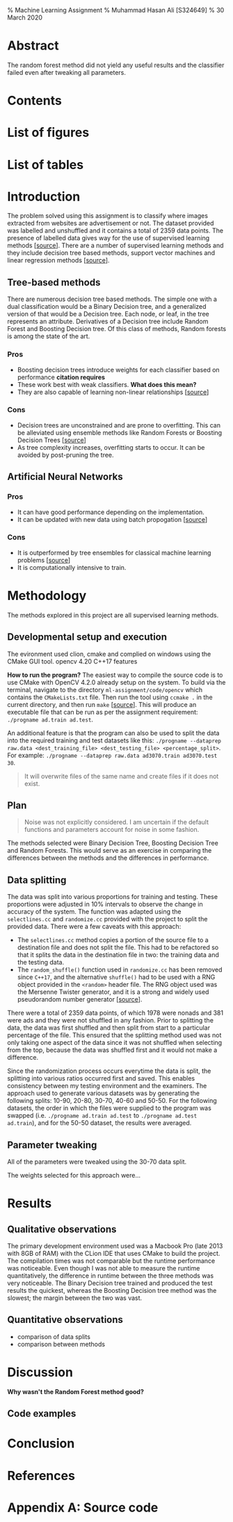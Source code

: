 % Machine Learning Assignment
% Muhammad Hasan Ali [S324649]
% 30 March 2020

# Abstract

The random forest method did not yield any useful results and the classifier failed even after tweaking all parameters.

# Contents

# List of figures

# List of tables

# Introduction

The problem solved using this assignment is to classify where images extracted from websites are advertisement or not. The dataset provided was labelled and unshuffled and it contains a total of 2359 data points. The presence of labelled data gives way for the use of supervised learning methods [[source](https://towardsdatascience.com/supervised-vs-unsupervised-learning-14f68e32ea8d)]. There are a number of supervised learning methods and they include decision tree based methods, support vector machines and linear regression methods [[source](https://machinelearningmastery.com/supervised-and-unsupervised-machine-learning-algorithms/)].

## Tree-based methods

There are numerous decision tree based methods. The simple one with a dual classification would be a Binary Decision tree, and a generalized version of that would be a Decision tree. Each node, or leaf, in the tree represents an attribute. Derivatives of a Decision tree include Random Forest and Boosting Decision tree. Of this class of methods, Random forests is among the state of the art.

### Pros

- Boosting decision trees introduce weights for each classifier based on performance **citation requires**
- These work best with weak classifiers. **What does this mean?**
- They are also capable of learning non-linear relationships [[source](https://elitedatascience.com/machine-learning-algorithms)]

### Cons

- Decision trees are unconstrained and are prone to overfitting. This can be alleviated using ensemble methods like Random Forests or Boosting Decision Trees [[source](https://elitedatascience.com/machine-learning-algorithms)]
- As tree complexity increases, overfitting starts to occur. It can be avoided by post-pruning the tree.

## Artificial Neural Networks

### Pros

- It can have good performance depending on the implementation.
- It can be updated with new data using batch propogation [[source](https://elitedatascience.com/machine-learning-algorithms)]

### Cons

- It is outperformed by tree ensembles for classical machine learning problems [[source](https://elitedatascience.com/machine-learning-algorithms)]
- It is computationally intensive to train.

# Methodology

The methods explored in this project are all supervised learning methods.

## Developmental setup and execution

The evironment used clion, cmake and complied on windows using the CMake GUI tool.
opencv 4.20
C++17 features

**How to run the program?**
The easiest way to compile the source code is to use CMake with OpenCV 4.2.0 already setup on the system. To build via the terminal, navigate to the directory `ml-assignment/code/opencv` which contains the `CMakeLists.txt` file. Then run the tool using `ccmake .` in the current directory, and then run `make` [[source](https://cmake.org/runningcmake/)]. This will produce an executable file that can be run as per the assignment requirement: `./progname ad.train ad.test`.

An additional feature is that the program can also be used to split the data into the required training and test datasets like this: `./progname --dataprep raw.data <dest_training_file> <dest_testing_file> <percentage_split>`. For example: `./progname --dataprep raw.data ad3070.train ad3070.test 30`.

> It will overwrite files of the same name and create files if it does not exist.

## Plan

> Noise was not explicitly considered. I am uncertain if the default functions and parameters account for noise in some fashion.

The methods selected were Binary Decision Tree, Boosting Decision Tree and Random Forests. This would serve as an exercise in comparing the differences between the methods and the differences in performance.

## Data splitting

The data was split into various proportions for training and testing. These proportions were adjusted in 10% intervals to observe the change in accuracy of the system. The function was adapted using the `selectlines.cc` and `randomize.cc` provided with the project to split the provided data. There were a few caveats with this approach:

- The `selectlines.cc` method copies a portion of the source file to a destination file and does not split the file. This had to be refactored so that it splits the data in the destination file in two: the training data and the testing data.
- The `random_shuffle()` function used in `randomize.cc` has been removed since `C++17`, and the alternative `shuffle()` had to be used with a RNG object provided in the `<random>` header file. The RNG object used was the Mersenne Twister generator, and it is a strong and widely used pseudorandom number generator [[source](https://www.sciencedirect.com/topics/computer-science/mersenne-twister)].

There were a total of 2359 data points, of which 1978 were nonads and 381 were ads and they were not shuffled in any fashion. Prior to splitting the data, the data was first shuffled and then split from start to a particular percentage of the file. This ensured that the splitting method used was not only taking one aspect of the data since it was not shuffled when selecting from the top, because the data was shuffled first and it would not make a difference.

Since the randomization process occurs everytime the data is split, the splitting into various ratios occurred first and saved. This enables consistency between my testing environment and the examiners. The approach used to generate various datasets was by generating the following splits: 10-90, 20-80, 30-70, 40-60 and 50-50. For the following datasets, the order in which the files were supplied to the program was swapped (i.e. `./progname ad.train ad.test` to `./progname ad.test ad.train`), and for the 50-50 dataset, the results were averaged.

## Parameter tweaking

All of the parameters were tweaked using the 30-70 data split.

The weights selected for this approach were...

# Results

## Qualitative observations

The primary development environment used was a Macbook Pro (late 2013 with 8GB of RAM) with the CLion IDE that uses CMake to build the project. The compilation times was not comparable but the runtime performance was noticeable. Even though I was not able to measure the runtime quantitatively, the difference in runtime between the three methods was very noticeable. The Binary Decision tree trained and produced the test results the quickest, whereas the Boosting Decision tree method was the slowest; the margin between the two was vast.

## Quantitative observations

- comparison of data splits
- comparison between methods

# Discussion

**Why wasn't the Random Forest method good?**

## Code examples

# Conclusion

# References

# Appendix A: Source code
